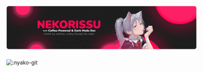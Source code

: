 [![nekorissu](https://github.com/nekorissu/nekorissu/blob/master/GITHUB.png?raw=true)](https://nekorissu.com)

###

![:nyako-git](https://count.getloli.com/get/@:nyako-git?theme=rule34)

